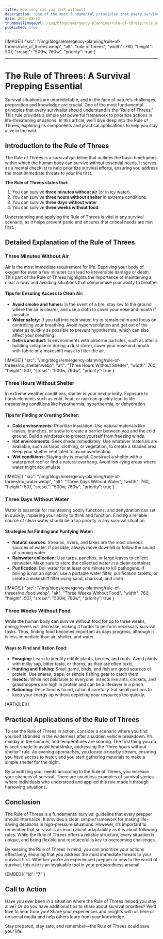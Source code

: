 ```yaml
---
title: How long can you last without?
description: "One of the most fundamental principles that every survivalist should understand is the Rule of Threes."
date: 2024-08-23
thumbnailImageUrl: /img/blogs/emergency-planning/rule-of-threes/rule_of_threes.webp
published: true
---
```


[IMAGE]{ "src": "/img/blogs/emergency-planning/rule-of-threes/rule_of_threes.webp", "alt": "rule of threes", "width": 760, "height": 507, "srcset": "500w, 760w", "priority": true }

---

# The Rule of Threes: A Survival Prepping Essential

Survival situations are unpredictable, and in the face of nature’s challenges, preparation and knowledge are crucial. One of the most fundamental principles that every survivalist should understand is the “Rule of Threes.” This rule provides a simple yet powerful framework to prioritize actions in life-threatening situations. In this article, we’ll dive deep into the Rule of Threes, exploring its components and practical applications to help you stay alive in the wild.

## Introduction to the Rule of Threes

The Rule of Threes is a survival guideline that outlines the basic timeframes within which the human body can survive without essential needs. It serves as a mental checklist to help prioritize survival efforts, ensuring you address the most immediate threats to your life first. 

**The Rule of Threes states that:**
1. You can survive **three minutes without air** (or in icy water).
2. You can survive **three hours without shelter** in extreme conditions.
3. You can survive **three days without water**.
4. You can survive **three weeks without food**.

Understanding and applying the Rule of Threes is vital in any survival scenario, as it helps prevent panic and ensures that critical needs are met first.

## Detailed Explanation of the Rule of Threes

### Three Minutes Without Air

Air is the most immediate requirement for life. Depriving your body of oxygen for even a few minutes can lead to irreversible damage or death. This part of the Rule of Threes highlights the importance of maintaining a clear airway and avoiding situations that compromise your ability to breathe.

#### Tips for Ensuring Access to Clean Air:
- **Avoid smoke and fumes:** In the event of a fire, stay low to the ground where the air is clearer, and use a cloth to cover your nose and mouth if possible.
- **Water safety:** If you fall into cold water, try to remain calm and focus on controlling your breathing. Avoid hyperventilation and get out of the water as quickly as possible to prevent hypothermia, which can also affect your breathing.
- **Debris and dust:** In environments with airborne particles, such as after a building collapse or during a dust storm, cover your nose and mouth with fabric or a makeshift mask to filter the air.


[IMAGE]{ "src": "/img/blogs/emergency-planning/rule-of-threes/no_shelter.webp", "alt": "Three Hours Without Shelter", "width": 760, "height": 507, "srcset": "500w, 760w", "priority": true }

### Three Hours Without Shelter

In extreme weather conditions, shelter is your next priority. Exposure to harsh elements such as cold, heat, or rain can quickly lead to life-threatening conditions like hypothermia, hyperthermia, or dehydration.

#### Tips for Finding or Creating Shelter:
- **Cold environments:** Prioritize insulation. Use natural materials like leaves, branches, or snow to create a barrier between you and the cold ground. Build a windbreak to protect yourself from freezing winds.
- **Hot environments:** Seek shade immediately. Use whatever materials are available, such as tarps, clothing, or vegetation, to create a shaded area. Keep your shelter ventilated to avoid overheating.
- **Wet conditions:** Staying dry is crucial. Construct a shelter with a waterproof roof or find a natural overhang. Avoid low-lying areas where water might accumulate.

[IMAGE]{ "src": "/img/blogs/emergency-planning/rule-of-threes/no_water.webp", "alt": "Three Days Without Water", "width": 760, "height": 507, "srcset": "500w, 760w", "priority": true }

### Three Days Without Water

Water is essential for maintaining bodily functions, and dehydration can set in quickly, impairing your ability to think and function. Finding a reliable source of clean water should be a top priority in any survival situation.

#### Strategies for Finding and Purifying Water:
- **Natural sources:** Streams, rivers, and lakes are the most obvious sources of water. If possible, always move downhill or follow the sound of running water.
- **Rainwater collection:** Use tarps, ponchos, or large leaves to collect rainwater. Make sure to store the collected water in a clean container.
- **Purification:** Boil water for at least one minute to kill pathogens. If boiling is not an option, use a portable water filter, purification tablets, or create a makeshift filter using sand, charcoal, and cloth.

[IMAGE]{ "src": "/img/blogs/emergency-planning/rule-of-threes/no_food.webp", "alt": "Three Weeks Without Food", "width": 760, "height": 507, "srcset": "500w, 760w", "priority": true }

### Three Weeks Without Food

While the human body can survive without food for up to three weeks, energy levels will decrease, making it harder to perform necessary survival tasks. Thus, finding food becomes important as days progress, although it is less immediate than air, shelter, and water.

#### Ways to Find and Ration Food:
- **Foraging:** Learn to identify edible plants, berries, and roots. Avoid plants with milky sap, bitter taste, or thorns, as they are often toxic.
- **Hunting and fishing:** Small game, birds, and fish are good sources of protein. Use snares, traps, or simple fishing gear to catch them.
- **Insects:** While not palatable to everyone, insects like ants, crickets, and grasshoppers are high in protein and can be a lifesaver in a pinch.
- **Rationing:** Once food is found, ration it carefully. Eat small portions to keep your energy up without depleting your resources too quickly.

[ARTICLE]{}


## Practical Applications of the Rule of Threes

To see the Rule of Threes in action, consider a scenario where you find yourself stranded in the wilderness after a sudden vehicle breakdown. It’s midday in the summer, and temperatures are soaring. The first thing you do is seek shade to avoid heatstroke, addressing the “three hours without shelter” rule. As evening approaches, you locate a nearby stream, ensuring you have access to water, and you start gathering materials to make a simple shelter for the night.

By prioritizing your needs according to the Rule of Threes, you increase your chances of survival. There are countless examples of survival stories where individuals who understood and applied this rule made it through harrowing situations.

## Conclusion

The Rule of Threes is a fundamental survival guideline that every prepper should internalize. It provides a clear, simple framework for making life-saving decisions in high-pressure situations. However, it’s important to remember that survival is as much about adaptability as it is about following rules. While the Rule of Threes offers a reliable structure, every situation is unique, and being flexible and resourceful is key to overcoming challenges.

By keeping the Rule of Threes in mind, you can prioritize your actions effectively, ensuring that you address the most immediate threats to your survival first. Whether you’re an experienced prepper or new to the world of survival, this rule is an invaluable tool in your preparedness arsenal.

[EMBED]{ "id": "7" }


## Call to Action

Have you ever been in a situation where the Rule of Threes helped you stay alive? Or do you have additional tips to share about survival priorities? We’d love to hear from you! Share your experiences and insights with us here or on social media and help others learn from your knowledge.

Stay prepared, stay safe, and remember—the Rule of Threes could save your life.
